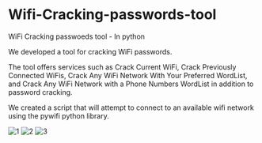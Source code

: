 # Wifi-Cracking-passwords-tool

WiFi Cracking passwoeds tool - In python

We developed a tool for cracking WiFi passwords.

The tool offers services such as Crack Current WiFi, Crack Previously Connected WiFis, Crack Any WiFi Network With Your Preferred WordList, and Crack Any WiFi Network with a Phone Numbers WordList in addition to password cracking.

We created a script that will attempt to connect to an available wifi network using the pywifi python library.


![1](https://user-images.githubusercontent.com/102144973/221695240-5fe81e45-1d28-47a9-9bb1-3f2140dbf661.jpg)
![2](https://user-images.githubusercontent.com/102144973/221695289-d282f278-855f-40bd-90b9-5d1428ad41e9.jpg)
![3](https://user-images.githubusercontent.com/102144973/221695296-c2c41602-c2f5-4f57-9415-7be374a998c6.jpg)

